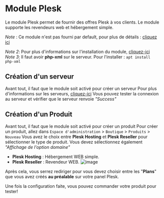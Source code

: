 
# Module Plesk
Le module Plesk permet de fournir des offres Plesk à vos clients. Le module supporte les revendeurs web et hébergement simple.

*Note* : Ce module n'est pas fourni par default, pour plus de détails :  [cliquez ici](https://clientxcms.com/app/Plesk)

*Note 2*: Pour plus d'informations sur l'installation du module, [cliquez-ici](https://clientxcms.com/docs/fr/modules)
*Note 3*: Il faut avoir **php-xml** sur le serveur. Pour l'installer : `apt install php-xml`
## Création d'un serveur

Avant tout, il faut que le module soit activé pour créer un serveur
Pour plus d'informations sur les serveurs, [cliquez-ici](https://clientxcms.com/docs/fr/servers)
Vous pouvez tester la connexion au serveur  et vérifier que le serveur renvoie *"Success"*

## Création d'un Produit

Avant tout, il faut que le module soit activé pour créer un produit
Pour créer un produit, allez dans `Espace d'administration` > `Boutique` > `Produits` > `Nouveau`
Vous avez le choix entre **Plesk Hosting** et **Plesk Reseller** pour sélectionner le type de produit.
Vous devez sélectionnez également _"Affichage de l'option domaine"_

- **Plesk Hosting** : Hébergement WEB simple.
- **Plesk Reseller** : Revendeur WEB.
  ![image](https://media.discordapp.net/attachments/585094063204728832/836002184134262834/unknown.png)

Après cela, vous serrez rediriger pour vous devez choisir entre les "**Plans**" que vous avez créés **au préalable** sur votre panel Plesk.

Une fois la configuration faite, vous pouvez commander votre produit pour tester!
